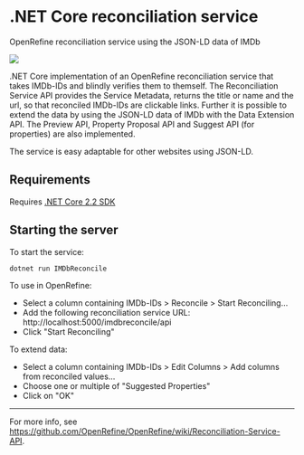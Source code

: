 # .NET Core reconciliation service
OpenRefine reconciliation service using the JSON-LD data of IMDb

![](https://github.com/cennoxx/netcore-reconciliation-service/workflows/.NET%20Core/badge.svg)


.NET Core implementation of an OpenRefine reconciliation service that takes IMDb-IDs and blindly verifies them to themself. The Reconciliation Service API provides the Service Metadata, returns the title or name and the url, so that reconciled IMDb-IDs are clickable links. Further it is possible to extend the data by using the JSON-LD data of IMDb with the Data Extension API. The Preview API, Property Proposal API and Suggest API (for properties) are also implemented.

The service is easy adaptable for other websites using JSON-LD.

Requirements
------------
Requires [.NET Core 2.2 SDK](https://www.microsoft.com/net/download/all)

Starting the server
-------------------
To start the service:
```
dotnet run IMDbReconcile
```

To use in OpenRefine:
* Select a column containing IMDb-IDs > Reconcile > Start Reconciling…
* Add the following reconciliation service URL: http://localhost:5000/imdbreconcile/api
* Click "Start Reconciling"

To extend data:
* Select a column containing IMDb-IDs > Edit Columns > Add columns from reconciled values…
* Choose one or multiple of "Suggested Properties"
* Click on "OK"

-----------
For more info, see https://github.com/OpenRefine/OpenRefine/wiki/Reconciliation-Service-API.
